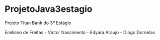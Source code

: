 # ProjetoJava3estagio
Projeto Titan Bank do 3º Estágio

Emiliano de Freitas - Victor Nascimento - Edyara Araujo - Diogo Dornelas

